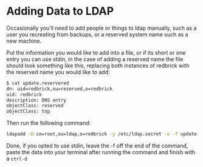 # Adding Data to LDAP

Occasionally you'll need to add people or things to ldap manually, such as a
user you recreating from backups, or a reserved system name such as a new
machine.

Put the information you would like to add into a file, or if its short or one
entry you can use stdin, in the case of adding a reserved name the file should
look something like this, replacing both instances of redbrick with the reserved
name you would like to add:

```bash
$ cat update.reservered
dn: uid=redbrick,ou=reserved,o=redbrick
uid: redbrick
description: DNS entry
objectClass: reserved
objectClass: top
```

Then run the following command:

```bash
ldapadd -D cn=root,ou=ldap,o=redbrick -y /etc/ldap.secret -x -f update.resevered
```

Done, if you opted to use stdin, leave the -f off the end of the command, paste
the data into your terminal after running the command and finish with a `ctrl-d`
